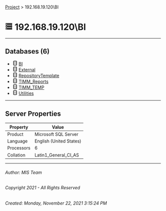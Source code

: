 #### 

[Project](../index.md) > 192.168.19.120\\BI

# ![Server](../Images/ntServer.png) 192.168.19.120\\BI

---

## <a name="#databases"></a>Databases (6)

* ![Database](../Images/Database.png) [BI](User_databases/BI/index.md)
* ![Database](../Images/Database.png) [External](User_databases/External/index.md)
* ![Database](../Images/Database.png) [RepositoryTemplate](User_databases/RepositoryTemplate/index.md)
* ![Database](../Images/Database.png) [TIMM_Reports](User_databases/TIMM_Reports/index.md)
* ![Database](../Images/Database.png) [TIMM_TEMP](User_databases/TIMM_TEMP/index.md)
* ![Database](../Images/Database.png) [Utilities](User_databases/Utilities/index.md)


---

## <a name="#serverproperties"></a>Server Properties

| Property | Value |
|---|---|
| Product | Microsoft SQL Server |
| Language | English (United States) |
| Processors | 6 |
| Collation | Latin1_General_CI_AS |


---

###### Author:  MIS Team

###### Copyright 2021 - All Rights Reserved

###### Created: Monday, November 22, 2021 3:15:24 PM

